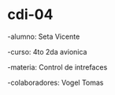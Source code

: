 # cdi-04

-alumno: Seta Vicente

-curso: 4to 2da avionica

-materia: Control de intrefaces

-colaboradores: Vogel Tomas
